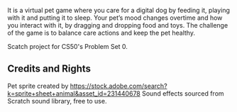 It is a virtual pet game where you care for a digital dog by feeding it, playing with it and putting it to sleep. Your pet’s mood changes overtime and how you interact with it, by dragging and dropping food and toys. The challenge of the game is to balance care actions and keep the pet healthy.

Scatch project for CS50's Problem Set 0.

## Credits and Rights

Pet sprite created by https://stock.adobe.com/search?k=sprite+sheet+animal&asset_id=231440678
Sound effects sourced from Scratch sound library, free to use.
